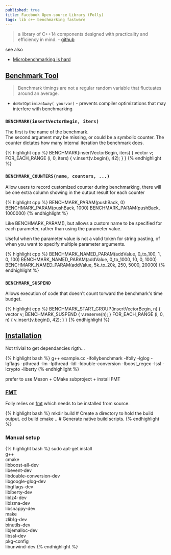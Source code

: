 ```yaml
---
published: true
title: Facebook Open-source Library (Folly)
tags: lib c++ benchmarking fastware
---
```

>  a library of C++14 components designed with practicality and efficiency in mind. - [github](https://github.com/facebook/folly)

  
see also
- [Microbenchmarking is hard](https://stackoverflow.com/a/50934895/51386)

## [Benchmark Tool](https://github.com/facebook/folly/blob/master/folly/docs/Benchmark.md)
> Benchmark timings are not a regular random variable that fluctuates around an average. 

- `doNotOptimizeAway( yourvar)` -  prevents compiler optimizations that may interfere with benchmarking 

### `BENCHMARK(insertVectorBegin, iters)`

The first is the name of the benchmark.  
The second argument may be missing, or could be a symbolic counter. The counter dictates how many internal iteration the benchmark does.

{% highlight cpp %}
BENCHMARK(insertVectorBegin, iters) {
    vector<int> v;
    FOR_EACH_RANGE (i, 0, iters) {
      v.insert(v.begin(), 42);
    }
  }
{% endhighlight %}

### `BENCHMARK_COUNTERS(name, counters, ...)` 
Allow users to record customized counter during benchmarking,
there will be one extra column showing in the output result for each counter

{% highlight cpp %}
BENCHMARK_PARAM(pushBack, 0)
BENCHMARK_PARAM(pushBack, 1000)
BENCHMARK_PARAM(pushBack, 1000000)
{% endhighlight %}

Like BENCHMARK_PARAM(), but allows a custom name to be specified for each
parameter, rather than using the parameter value.
  
Useful when the parameter value is not a valid token for string pasting,
of when you want to specify multiple parameter arguments.
  
{% highlight cpp %}
BENCHMARK_NAMED_PARAM(addValue, 0_to_100, 1, 0, 100)
BENCHMARK_NAMED_PARAM(addValue, 0_to_1000, 10, 0, 1000)
BENCHMARK_NAMED_PARAM(addValue, 5k_to_20k, 250, 5000, 20000)
{% endhighlight %}

### `BENCHMARK_SUSPEND`
  
Allows execution of code that doesn't count torward the benchmark's time budget.

{% highlight cpp %}
BENCHMARK_START_GROUP(insertVectorBegin, n) {
    vector<int> v;
    BENCHMARK_SUSPEND {
      v.reserve(n);
    }
    FOR_EACH_RANGE (i, 0, n) {
      v.insert(v.begin(), 42);
    }
  }
{% endhighlight %}
  
## [Installation](https://github.com/facebook/folly#ubuntu-1604-lts)

Not trivial to get dependancies rigth...

{% highlight bash %}
g++  example.cc -lfollybenchmark -lfolly -lglog -lgflags -pthread -lm -lpthread -ldl -ldouble-conversion -lboost_regex -lssl -lcrypto -liberty
{% endhighlight %}

prefer to use Meson + CMake subproject + install FMT

### [FMT](https://github.com/fmtlib/fmt)
Folly relies on [fmt](https://github.com/fmtlib/fmt) which needs to be installed from source.

{% highlight bash %}
mkdir build          # Create a directory to hold the build output.
cd build
cmake ..  # Generate native build scripts.
{% endhighlight %}

### Manual setup

{% highlight bash %}
sudo apt-get install \
    g++ \
    cmake \
    libboost-all-dev \
    libevent-dev \
    libdouble-conversion-dev \
    libgoogle-glog-dev \
    libgflags-dev \
    libiberty-dev \
    liblz4-dev \
    liblzma-dev \
    libsnappy-dev \
    make \
    zlib1g-dev \
    binutils-dev \
    libjemalloc-dev \
    libssl-dev \
    pkg-config \
    libunwind-dev
{% endhighlight %}
